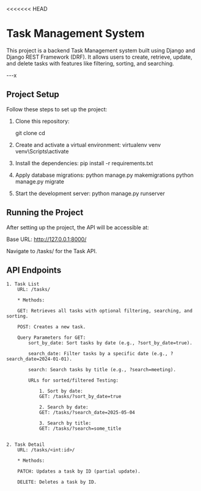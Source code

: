 <<<<<<< HEAD
# Task Management System

This project is a backend Task Management system built using Django and Django REST Framework (DRF). It allows users to create, retrieve, update, and delete tasks with features like filtering, sorting, and searching.

---x

## Project Setup

Follow these steps to set up the project:

1. Clone this repository:

   git clone <repository-url>
   cd <repository-name>

2. Create and activate a virtual environment:
    virtualenv venv
    venv\Scripts\activate

3. Install the dependencies:
    pip install -r requirements.txt

4. Apply database migrations:
    python manage.py makemigrations
    python manage.py migrate

5. Start the development server:
    python manage.py runserver

## Running the Project
After setting up the project, the API will be accessible at:

Base URL: http://127.0.0.1:8000/

Navigate to /tasks/ for the Task API.

## API Endpoints
    1. Task List
        URL: /tasks/

        * Methods:

        GET: Retrieves all tasks with optional filtering, searching, and sorting.

        POST: Creates a new task.

        Query Parameters for GET:
            sort_by_date: Sort tasks by date (e.g., ?sort_by_date=true).

            search_date: Filter tasks by a specific date (e.g., ?search_date=2024-01-01).

            search: Search tasks by title (e.g., ?search=meeting).

            URLs for sorted/filtered Testing:

                1. Sort by date:
                GET: /tasks/?sort_by_date=true

                2. Search by date:
                GET: /tasks/?search_date=2025-05-04

                3. Search by title:
                GET: /tasks/?search=some_title


    2. Task Detail
        URL: /tasks/<int:id>/

        * Methods:

        PATCH: Updates a task by ID (partial update).

        DELETE: Deletes a task by ID.
